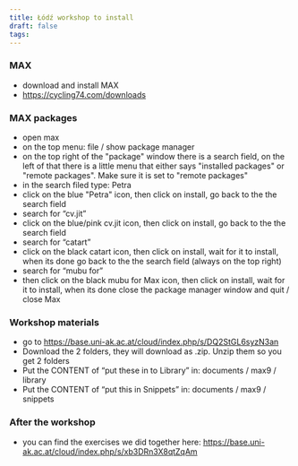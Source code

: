 ```yaml
---
title: Łódź workshop to install
draft: false
tags:
---
```

### MAX
- download and install MAX
- https://cycling74.com/downloads
### MAX packages
- open max
- on the top menu: file / show package manager
- on the top right of the "package" window there is a search field, on the left of that there is a little menu that either says "installed packages" or "remote packages". Make sure it is set to "remote packages"
- in the search filed type: Petra
- click on the blue "Petra" icon, then click on install, go back to the the search field 
- search for “cv.jit” 
- click on the blue/pink cv.jit icon, then click on install, go back to the the search field
- search for “catart”
- click on the black catart icon, then click on install, wait for it to install, when its done go back to the the search field (always on the top right)
- search for “mubu for” 
- then click on the black mubu for Max icon, then click on install, wait for it to install, when its done close the package manager window and quit / close Max
### Workshop materials
- go to https://base.uni-ak.ac.at/cloud/index.php/s/DQ2StGL6syzN3an
- Download the 2 folders, they will download as .zip. Unzip them so you get 2 folders
- Put the CONTENT of “put these in to Library” in: documents / max9 / library
- Put the CONTENT of “put this in Snippets” in: documents / max9 / snippets
### After the workshop
- you can find the exercises we did together here: https://base.uni-ak.ac.at/cloud/index.php/s/xb3DRn3X8qtZqAm

